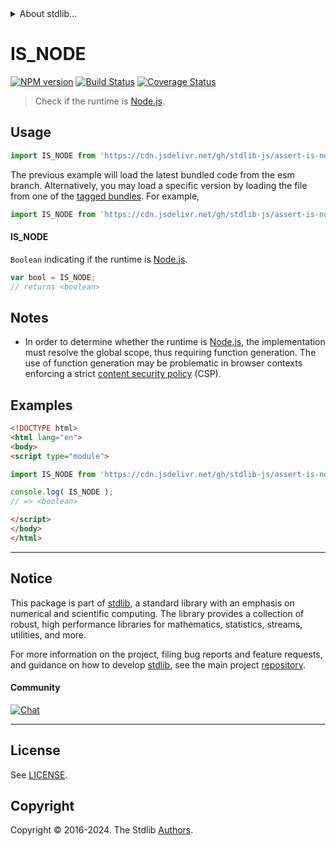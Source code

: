 <!--

@license Apache-2.0

Copyright (c) 2018 The Stdlib Authors.

Licensed under the Apache License, Version 2.0 (the "License");
you may not use this file except in compliance with the License.
You may obtain a copy of the License at

   http://www.apache.org/licenses/LICENSE-2.0

Unless required by applicable law or agreed to in writing, software
distributed under the License is distributed on an "AS IS" BASIS,
WITHOUT WARRANTIES OR CONDITIONS OF ANY KIND, either express or implied.
See the License for the specific language governing permissions and
limitations under the License.

-->


<details>
  <summary>
    About stdlib...
  </summary>
  <p>We believe in a future in which the web is a preferred environment for numerical computation. To help realize this future, we've built stdlib. stdlib is a standard library, with an emphasis on numerical and scientific computation, written in JavaScript (and C) for execution in browsers and in Node.js.</p>
  <p>The library is fully decomposable, being architected in such a way that you can swap out and mix and match APIs and functionality to cater to your exact preferences and use cases.</p>
  <p>When you use stdlib, you can be absolutely certain that you are using the most thorough, rigorous, well-written, studied, documented, tested, measured, and high-quality code out there.</p>
  <p>To join us in bringing numerical computing to the web, get started by checking us out on <a href="https://github.com/stdlib-js/stdlib">GitHub</a>, and please consider <a href="https://opencollective.com/stdlib">financially supporting stdlib</a>. We greatly appreciate your continued support!</p>
</details>

# IS_NODE

[![NPM version][npm-image]][npm-url] [![Build Status][test-image]][test-url] [![Coverage Status][coverage-image]][coverage-url] <!-- [![dependencies][dependencies-image]][dependencies-url] -->

> Check if the runtime is [Node.js][node-js].



<section class="usage">

## Usage

```javascript
import IS_NODE from 'https://cdn.jsdelivr.net/gh/stdlib-js/assert-is-node@esm/index.mjs';
```
The previous example will load the latest bundled code from the esm branch. Alternatively, you may load a specific version by loading the file from one of the [tagged bundles](https://github.com/stdlib-js/assert-is-node/tags). For example,

```javascript
import IS_NODE from 'https://cdn.jsdelivr.net/gh/stdlib-js/assert-is-node@v0.2.1-esm/index.mjs';
```

#### IS_NODE

`Boolean` indicating if the runtime is [Node.js][node-js].

```javascript
var bool = IS_NODE;
// returns <boolean>
```

</section>

<!-- /.usage -->

<section class="notes">

## Notes

-   In order to determine whether the runtime is [Node.js][node-js], the implementation must resolve the global scope, thus requiring function generation. The use of function generation may be problematic in browser contexts enforcing a strict [content security policy][mdn-csp] (CSP).

</section>

<!-- /.notes -->

<section class="examples">

## Examples

<!-- eslint no-undef: "error" -->

```html
<!DOCTYPE html>
<html lang="en">
<body>
<script type="module">

import IS_NODE from 'https://cdn.jsdelivr.net/gh/stdlib-js/assert-is-node@esm/index.mjs';

console.log( IS_NODE );
// => <boolean>

</script>
</body>
</html>
```

</section>

<!-- /.examples -->

<!-- Section for related `stdlib` packages. Do not manually edit this section, as it is automatically populated. -->

<section class="related">

</section>

<!-- /.related -->

<!-- Section for all links. Make sure to keep an empty line after the `section` element and another before the `/section` close. -->


<section class="main-repo" >

* * *

## Notice

This package is part of [stdlib][stdlib], a standard library with an emphasis on numerical and scientific computing. The library provides a collection of robust, high performance libraries for mathematics, statistics, streams, utilities, and more.

For more information on the project, filing bug reports and feature requests, and guidance on how to develop [stdlib][stdlib], see the main project [repository][stdlib].

#### Community

[![Chat][chat-image]][chat-url]

---

## License

See [LICENSE][stdlib-license].


## Copyright

Copyright &copy; 2016-2024. The Stdlib [Authors][stdlib-authors].

</section>

<!-- /.stdlib -->

<!-- Section for all links. Make sure to keep an empty line after the `section` element and another before the `/section` close. -->

<section class="links">

[npm-image]: http://img.shields.io/npm/v/@stdlib/assert-is-node.svg
[npm-url]: https://npmjs.org/package/@stdlib/assert-is-node

[test-image]: https://github.com/stdlib-js/assert-is-node/actions/workflows/test.yml/badge.svg?branch=v0.2.1
[test-url]: https://github.com/stdlib-js/assert-is-node/actions/workflows/test.yml?query=branch:v0.2.1

[coverage-image]: https://img.shields.io/codecov/c/github/stdlib-js/assert-is-node/main.svg
[coverage-url]: https://codecov.io/github/stdlib-js/assert-is-node?branch=main

<!--

[dependencies-image]: https://img.shields.io/david/stdlib-js/assert-is-node.svg
[dependencies-url]: https://david-dm.org/stdlib-js/assert-is-node/main

-->

[chat-image]: https://img.shields.io/gitter/room/stdlib-js/stdlib.svg
[chat-url]: https://app.gitter.im/#/room/#stdlib-js_stdlib:gitter.im

[stdlib]: https://github.com/stdlib-js/stdlib

[stdlib-authors]: https://github.com/stdlib-js/stdlib/graphs/contributors

[umd]: https://github.com/umdjs/umd
[es-module]: https://developer.mozilla.org/en-US/docs/Web/JavaScript/Guide/Modules

[deno-url]: https://github.com/stdlib-js/assert-is-node/tree/deno
[deno-readme]: https://github.com/stdlib-js/assert-is-node/blob/deno/README.md
[umd-url]: https://github.com/stdlib-js/assert-is-node/tree/umd
[umd-readme]: https://github.com/stdlib-js/assert-is-node/blob/umd/README.md
[esm-url]: https://github.com/stdlib-js/assert-is-node/tree/esm
[esm-readme]: https://github.com/stdlib-js/assert-is-node/blob/esm/README.md
[branches-url]: https://github.com/stdlib-js/assert-is-node/blob/main/branches.md

[stdlib-license]: https://raw.githubusercontent.com/stdlib-js/assert-is-node/main/LICENSE

[node-js]: https://nodejs.org/en/

[mdn-csp]: https://developer.mozilla.org/en-US/docs/Web/HTTP/CSP

</section>

<!-- /.links -->
